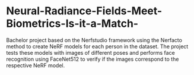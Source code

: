 # Neural-Radiance-Fields-Meet-Biometrics-Is-it-a-Match-
Bachelor project based on the Nerfstudio framework using the Nerfacto method to create NeRF models for each person in the dataset. The project tests these models with images of different poses and performs face recognition using FaceNet512 to verify if the images correspond to the respective NeRF model.
